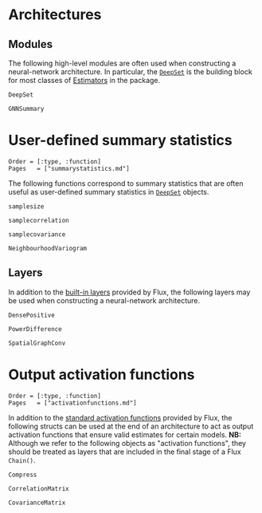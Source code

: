 # Architectures

## Modules

The following high-level modules are often used when constructing a neural-network architecture. In particular, the [`DeepSet`](@ref) is the building block for most classes of [Estimators](@ref) in the package. 

```@docs
DeepSet

GNNSummary
```

# User-defined summary statistics

```@index
Order = [:type, :function]
Pages   = ["summarystatistics.md"]
```

The following functions correspond to summary statistics that are often useful
as user-defined summary statistics in [`DeepSet`](@ref) objects.

```@docs
samplesize

samplecorrelation

samplecovariance

NeighbourhoodVariogram
```

## Layers

In addition to the [built-in layers](https://fluxml.ai/Flux.jl/stable/reference/models/layers/) provided by Flux, the following layers may be used when constructing a neural-network architecture. 

```@docs
DensePositive

PowerDifference

SpatialGraphConv
```


# Output activation functions

```@index
Order = [:type, :function]
Pages   = ["activationfunctions.md"]
```

In addition to the [standard activation functions](https://fluxml.ai/Flux.jl/stable/models/activation/) provided by Flux, the following structs can be used at the end of an architecture to act as output activation functions that ensure valid estimates for certain models. **NB:** Although we refer to the following objects as "activation functions", they should be treated as layers that are included in the final stage of a Flux `Chain()`. 

```@docs
Compress

CorrelationMatrix

CovarianceMatrix
```


